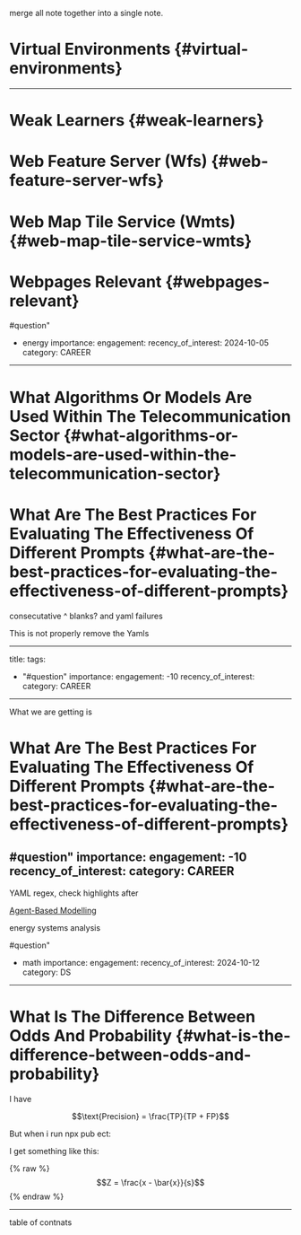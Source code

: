 merge all note together into a single note.

<a id="virtual-environments"></a>
# Virtual Environments {#virtual-environments}


---

<a id="weak-learners"></a>
# Weak Learners {#weak-learners}

<a id="web-feature-server-wfs"></a>
# Web Feature Server (Wfs) {#web-feature-server-wfs}

<a id="web-map-tile-service-wmts"></a>
# Web Map Tile Service (Wmts) {#web-map-tile-service-wmts}

<a id="webpages-relevant"></a>
# Webpages Relevant {#webpages-relevant}

<a id="what-algorithms-or-models-are-used-within-the-energy-sector"></a>
#question"
  - energy
importance:
engagement:
recency_of_interest: 2024-10-05
category: CAREER
---

<a id="what-algorithms-or-models-are-used-within-the-telecommunication-sector"></a>
# What Algorithms Or Models Are Used Within The Telecommunication Sector {#what-algorithms-or-models-are-used-within-the-telecommunication-sector}



<a id="what-are-the-best-practices-for-evaluating-the-effectiveness-of-different-prompts"></a>
# What Are The Best Practices For Evaluating The Effectiveness Of Different Prompts {#what-are-the-best-practices-for-evaluating-the-effectiveness-of-different-prompts}

consecutative ^ 
blanks? 
and yaml failures

This is not properly remove the Yamls

---
title: 
tags:
  - "#question"
importance: 
engagement: -10
recency_of_interest: 
category: CAREER
---

What we are getting is 


<a id="what-are-the-best-practices-for-evaluating-the-effectiveness-of-different-prompts"></a>
# What Are The Best Practices For Evaluating The Effectiveness Of Different Prompts {#what-are-the-best-practices-for-evaluating-the-effectiveness-of-different-prompts}



<a id="what-can-abm-solve-within-the-energy-sector"></a>
#question"
importance: 
engagement: -10
recency_of_interest: 
category: CAREER
---

YAML regex, 
check highlights after



[Agent-Based Modelling](#agent-based-modelling)

energy systems analysis

<a id="what-is-the-difference-between-odds-and-probability"></a>
#question"
  - math
importance:
engagement:
recency_of_interest: 2024-10-12
category: DS
---
# What Is The Difference Between Odds And Probability {#what-is-the-difference-between-odds-and-probability}


I have

$$\text{Precision} = \frac{TP}{TP + FP}$$

But when i run npx pub ect:

I get something like this:

{% raw %}    $$Z = \frac{x - \bar{x}}{s}$$
{% endraw %}

-----
table of contnats